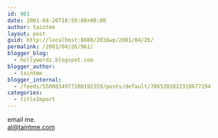 ```yaml
---
id: 961
date: 2001-04-26T18:59:00+00:00
author: taintme
layout: post
guid: http://localhost:8888/2016wp/2001/04/26/
permalink: /2001/04/26/961/
blogger_blog:
  - hollywerdz.blogspot.com
blogger_author:
  - taintme
blogger_internal:
  - /feeds/5500834977100192359/posts/default/7865301822310677194
categories:
  - titleImport
---
```

email me.  
al@taintme.com